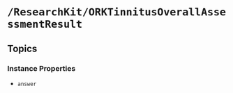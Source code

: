 # ``/ResearchKit/ORKTinnitusOverallAssessmentResult``

<!-- The content below this line is auto-generated and is redundant. You should either incorporate it into your content above this line or delete it. -->

## Topics

### Instance Properties

- ``answer``